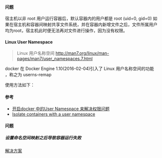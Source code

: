 #### 问题

宿主机以非 root 用户运行容器后，默认容器内的用户都是 root (uid=0, gid=0)
如果在宿主机和容器间映射共享文件系统，并在容器内新增文件之后，文件所属用户均为root，宿主机此时便无法再对文件进行操作，因为没有权限。

#### Linux User Namespace

> Linux 用户名称空间 http://man7.org/linux/man-pages/man7/user_namespaces.7.html

docker 在 Docker Engine 1.10(2016-02-04)引入了 Linux 用户名称空间的功能 ，称之为 userns-remap

使用方法如下：



#### 参考

* [开启docker 中的User Namespace 来解决权限问题](https://www.binss.me/blog/solve-docker-permission-problem-by-using-user-namespace/)
* [Isolate containers with a user namespace](https://docs.docker.com/engine/security/userns-remap/)


#### 问题

##### 设置命名空间映射之后导致容器运行失败

[解决方案](https://success.docker.com/article/user-namespace-runtime-error)

